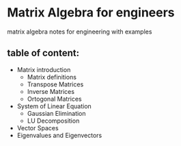 # Matrix Algebra for engineers

matrix algebra notes for engineering with examples

## table of content:

- Matrix introduction
    - Matrix definitions
    - Transpose Matrices
    - Inverse Matrices
    - Ortogonal Matrices
- System of Linear Equation
    - Gaussian Elimination
    - LU Decomposition
- Vector Spaces
- Eigenvalues and Eigenvectors

